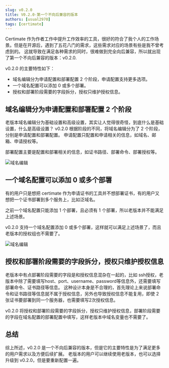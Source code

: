 ```yaml
---
slug: v0.2.0
title: V0.2.0-第一个不向后兼容的版本
authors: [usual2970]
tags: [certimate]
---
```



Certimate 作为作者工作中提升工作效率的工具，很好的符合了我个人的工作场景。但是在开源后，遇到了五花八门的需求，这些需求对应的场景有些是我不曾考虑到的。
这就导致在满足各种需求的同时，很难做到完全向后兼容，所以就出现了第一个不向后兼容的版本：v0.2.0.

v0.2.0 的主要特性如下：

* 域名编辑分为申请配置和部署配置 2 个阶段，申请配置支持更多选项。
* 一个域名配置可以添加 0 或多个部署。
* 授权和部署阶段需要的字段拆分，授权只维护授权信息。


## 域名编辑分为申请配置和部署配置 2 个阶段

老版本域名编辑分为基础设置和高级设置，其实让人觉得很奇怪，到底什么是基础设置，什么是高级设置？
v0.2.0 根据阶段的不同，将域名编辑分为了 2 个阶段，分别是申请配置和部署配置。
申请配置只配置和申请相关的信息，如域名、邮箱、申请授权等。

部署配置主要是配置和部署相关的信息，如证书路径、部署命令、部署授权等。


![域名编辑](https://i.imgur.com/kk1vVCf.png)



## 一个域名配置可以添加 0 或多个部署

有的用户只是想把 certimate 作为申请证书的工具并不想部署证书，有的用户又想把一个证书部署到多个服务上，比如泛域名。

之前一个域名配置只能添加 1 个部署，且必须有 1 个部署，所以老版本并不能满足上述场景。

v0.2.0 支持一个域名配置添加 0 或多个部署，这样就可以满足上述场景了，而且老版本的授权组也不需要了。


![域名编辑](https://i.imgur.com/ylLx8pn.png)


## 授权和部署阶段需要的字段拆分，授权只维护授权信息

老版本中有点部署阶段需要的字段是和授权信息混杂在一起的，比如 ssh授权，老版本中除了需要填写host、port、username、password等信息外，还需要填写部署命令、证书路径等信息。
这种设计本身是不合理的，首先理论上来说部署命令和证书路径等信息就不属于授权信息，另外也导致授权信息不能复用，即使 2 张证书要部署到同一个服务器，也需要填写2次授权信息。

v0.2.0 将授权和部署阶段需要的字段拆分，授权只维护授权信息，部署阶段需要的字段在域名配置的部署配置中填写，这样老版本中域名变量也不需要了。



## 总结

综上所述，v0.2.0 是一个不向后兼容的版本，但是它的主要特性是为了满足更多的用户需求以及方便后续扩展。
老版本的用户可以继续使用老版本，也可以选择升级到 v0.2.0，但是要重新配置一遍。




